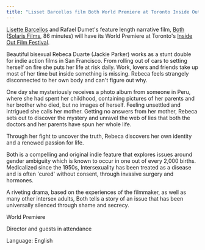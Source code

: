```yaml
---
title: "Lisset Barcellos film Both World Premiere at Toronto Inside Out Festival"
---
```


[Lisette Barcellos][1] and Rafael Dumet's feature length narrative film, [Both][2] ([Solaris Films][3], 86 minutes) will have its World Premiere at Toronto's [Inside Out Film Festival][4].  
  
Beautiful bisexual Rebeca Duarte (Jackie Parker) works as a stunt double for indie action films in San Francisco. From rolling out of cars to setting herself on fire she puts her life at risk daily. Work, lovers and friends take up most of her time but inside something is missing. Rebeca feels strangely disconnected to her own body and can't figure out why.  
  
One day she mysteriously receives a photo album from someone in Peru, where she had spent her childhood, containing pictures of her parents and her brother who died, but no images of herself. Feeling unsettled and intrigued she calls her mother. Getting no answers from her mother, Rebeca sets out to discover the mystery and unravel the web of lies that both the doctors and her parents have spun her whole life.  
  
Through her fight to uncover the truth, Rebeca discovers her own identity and a renewed passion for life.  
  
Both is a compelling and original indie feature that explores issues around gender ambiguity which is known to occur in one out of every 2,000 births. Medicalized since the 1950s, Intersexuality has been treated as a disease and is often 'cured' without consent, through invasive surgery and hormones.  
  
A riveting drama, based on the experiences of the filmmaker, as well as many other intersex adults, Both tells a story of an issue that has been universally silenced through shame and secrecy.  
  
World Premiere  
  
Director and guests in attendance  
  
Language: English

 [1]: /node/32
 [2]: http://www.insideout.on.ca/15Annual/films/program_details.cfm?program_id=10&temp='pTitle'&nProgram=1
 [3]: http://www.solaris-films.com
 [4]: http://www.insideout.on.ca/15Annual/index.cfm